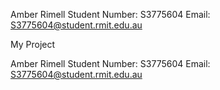 Amber Rimell        Student Number: S3775604        Email: S3775604@student.rmit.edu.au

My Project


Amber Rimell        Student Number: S3775604        Email: S3775604@student.rmit.edu.au
